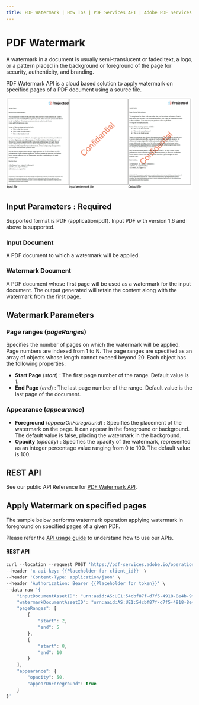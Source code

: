 ```yaml
---
title: PDF Watermark | How Tos | PDF Services API | Adobe PDF Services
---
```

# PDF Watermark

A watermark in a document is usually semi-translucent or faded text, a logo, or a pattern placed in the background or foreground of the page for security, authenticity, and branding.

PDF Watermark API is a cloud based solution to apply watermark on specified pages of a PDF document using a source file.

![PDF Watermark](../watermark_overview.png)

## Input Parameters : **Required**
Supported format is PDF (application/pdf). Input PDF with version 1.6 and above is supported.

### Input Document

A PDF document to which a watermark will be applied. 

### Watermark Document

A PDF document whose first page will be used as a watermark for the input document. 
The output generated will retain the content along with the watermark from the first page.

## Watermark Parameters

### Page ranges (_pageRanges_)
Specifies the number of pages on which the watermark will be applied. Page numbers are indexed from 1 to N. 
The page ranges are specified as an array of objects whose length cannot exceed beyond 20. Each object has the following properties:
* **Start Page**  (*start*) : The first page number of the range. Default value is 1.
* **End Page**  (*end*) : The last page number of the range. Default value is the last page of the document.


### Appearance (_appearance_)
* **Foreground**  (*appearOnForeground*) : Specifies the placement of the watermark on the page. It can appear in the foreground or background. The default value is false, placing the watermark in the background.
* **Opacity**  (*opacity*) : Specifies the opacity of the watermark, represented as an integer percentage value ranging from 0 to 100. The default value is 100.

## REST API

See our public API Reference for [PDF Watermark API](../../../apis/#tag/PDF-Watermark).

## Apply Watermark on specified pages

The sample below performs watermark operation applying watermark in foreground on specified pages of a given PDF.

Please refer the [API usage guide](../gettingstarted.md) to understand how to use our APIs.

<CodeBlock slots="heading, code" repeat="1" languages="REST API" />

#### REST API

```javascript
curl --location --request POST 'https://pdf-services.adobe.io/operation/addwatermark' \
--header 'x-api-key: {{Placeholder for client_id}}' \
--header 'Content-Type: application/json' \
--header 'Authorization: Bearer {{Placeholder for token}}' \
--data-raw '{
    "inputDocumentAssetID": "urn:aaid:AS:UE1:54cbf87f-d7f5-4918-8e4b-9f68",
    "watermarkDocumentAssetID": "urn:aaid:AS:UE1:54cbf87f-d7f5-4918-8e4b-9f1878678e68",
    "pageRanges": [
        {
            "start": 2,
            "end": 5
        },
        {
            "start": 8,
            "end": 10
        }
    ],
    "appearance": {
        "opacity": 50,
        "appearOnForeground": true
    }
}'
```
